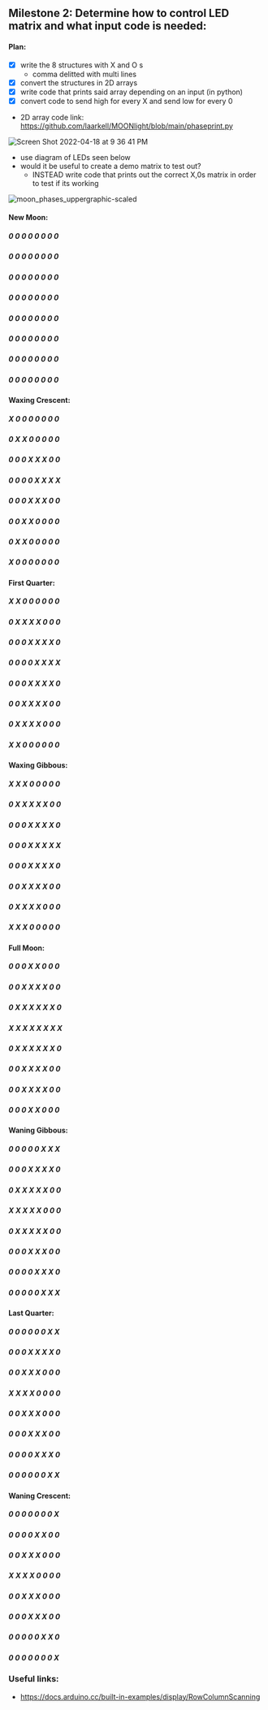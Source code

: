 ## Milestone 2: Determine how to control LED matrix and what input code is needed:

#### Plan:
- [x] write the 8 structures with X and O s
  - comma delitted with multi lines
- [x] convert the structures in 2D arrays
- [x] write code that prints said array depending on an input (in python)
- [x] convert code to send high for every X and send low for every 0

- 2D array code link: https://github.com/laarkell/MOONlight/blob/main/phaseprint.py

![Screen Shot 2022-04-18 at 9 36 41 PM](https://user-images.githubusercontent.com/70282901/163903602-b2f1a18c-28b6-49b5-8bcf-70d9adb142c4.png)

- use diagram of LEDs seen below
- would it be useful to create a demo matrix to test out?
  - INSTEAD write code that prints out the correct X,0s matrix in order to test if its working

![moon_phases_uppergraphic-scaled](https://user-images.githubusercontent.com/70282901/163080264-dbae0d84-adf0-4f9a-bd00-5c15725f8bac.jpg)

#### New Moon:
##### 0 0 0 0 0 0 0 0
##### 0 0 0 0 0 0 0 0
##### 0 0 0 0 0 0 0 0
##### 0 0 0 0 0 0 0 0
##### 0 0 0 0 0 0 0 0
##### 0 0 0 0 0 0 0 0
##### 0 0 0 0 0 0 0 0
##### 0 0 0 0 0 0 0 0

#### Waxing Crescent:
##### X 0 0 0 0 0 0 0
##### 0 X X 0 0 0 0 0
##### 0 0 0 X X X 0 0
##### 0 0 0 0 X X X X
##### 0 0 0 X X X 0 0
##### 0 0 X X 0 0 0 0
##### 0 X X 0 0 0 0 0
##### X 0 0 0 0 0 0 0

#### First Quarter:
##### X X 0 0 0 0 0 0
##### 0 X X X X 0 0 0
##### 0 0 0 X X X X 0
##### 0 0 0 0 X X X X
##### 0 0 0 X X X X 0
##### 0 0 X X X X 0 0
##### 0 X X X X 0 0 0
##### X X 0 0 0 0 0 0

#### Waxing Gibbous:
##### X X X 0 0 0 0 0
##### 0 X X X X X 0 0
##### 0 0 0 X X X X 0
##### 0 0 0 X X X X X
##### 0 0 0 X X X X 0
##### 0 0 X X X X 0 0
##### 0 X X X X 0 0 0
##### X X X 0 0 0 0 0

#### Full Moon:
##### 0 0 0 X X 0 0 0
##### 0 0 X X X X 0 0
##### 0 X X X X X X 0
##### X X X X X X X X
##### 0 X X X X X X 0
##### 0 0 X X X X 0 0
##### 0 0 X X X X 0 0
##### 0 0 0 X X 0 0 0

#### Waning Gibbous:
##### 0 0 0 0 0 X X X
##### 0 0 0 X X X X 0
##### 0 X X X X X 0 0
##### X X X X X 0 0 0
##### 0 X X X X X 0 0
##### 0 0 0 X X X 0 0
##### 0 0 0 0 X X X 0
##### 0 0 0 0 0 X X X

#### Last Quarter:
##### 0 0 0 0 0 0 X X
##### 0 0 0 X X X X 0
##### 0 0 X X X 0 0 0
##### X X X X 0 0 0 0
##### 0 0 X X X 0 0 0
##### 0 0 0 X X X 0 0
##### 0 0 0 0 X X X 0
##### 0 0 0 0 0 0 X X

#### Waning Crescent:
##### 0 0 0 0 0 0 0 X
##### 0 0 0 0 X X 0 0
##### 0 0 X X X 0 0 0
##### X X X X 0 0 0 0
##### 0 0 X X X 0 0 0
##### 0 0 0 X X X 0 0
##### 0 0 0 0 0 X X 0
##### 0 0 0 0 0 0 0 X

### Useful links:
- https://docs.arduino.cc/built-in-examples/display/RowColumnScanning
